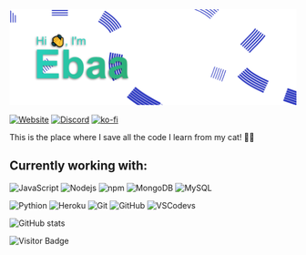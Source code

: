 <img src="Images/ReadMe_Banner.png">

<!-- <img src="https://media.giphy.com/media/SqeaJvuHTby1fW2wdL/giphy.gif" width="50">  -->
<!-- <img src="Images/Logo.png" width="150" align='right' style="vertical-align: middle"> -->


[![Website](https://img.shields.io/badge/Website-Ebaa.dev-25cfbb?style=flat-square&logo=Github)](https://Ebaa.dev)
[![Discord](https://img.shields.io/badge/Discord-Server-7289DA?style=flat-square&logo=discord)](https://discord.gg/GeMa7KCDWV)
[![ko-fi](https://img.shields.io/badge/Ko--fi-Support-FF5E5B?style=flat-square&logo=ko-fi)](https://ko-fi.com/B0B73WFJT)


This is the place where I save all the code I learn from my cat! 🐱‍💻

## Currently working with:

![JavaScript](https://img.shields.io/badge/-JavaScript-181717?style=flat-square&logo=javascript)
![Nodejs](https://img.shields.io/badge/-Nodejs-181717?style=flat-square&logo=node-dot-js)
![npm](https://img.shields.io/badge/-Npm-181717?style=flat-square&logo=npm)
![MongoDB](https://img.shields.io/badge/-MongoDB-181717?style=flat-square&logo=mongodb)
![MySQL](https://img.shields.io/badge/-MySQL-181717?style=flat-square&logo=mysql)

![Pythion](https://img.shields.io/badge/-Python-181717?style=flat-square&logo=Python)
![Heroku](https://img.shields.io/badge/-Heroku-181717?style=flat-square&logo=heroku)
![Git](https://img.shields.io/badge/-Git-181717?style=flat-square&logo=git)
![GitHub](https://img.shields.io/badge/-GitHub-181717?style=flat-square&logo=github)
![VSCodevs](https://img.shields.io/badge/-VSCode-181717?style=flat-square&logo=visual-studio-code)


![GitHub stats](https://github-readme-stats.vercel.app/api?username=EbaaCode&count_private=true&include_all_commits=true&show_icons=true&theme=dark&hide=prs,issues,contribs&hide_border=false&border_radius=0)

![Visitor Badge](https://visitor-badge.laobi.icu/badge?page_id=.EbaaCode)
